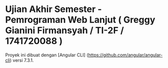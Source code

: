 # Ujian Akhir Semester - Pemrograman Web Lanjut ( Greggy Gianini Firmansyah / TI-2F / 1741720088 )

Proyek ini dibuat dengan [Angular CLI] (https://github.com/angular/angular-cli) versi 7.3.1.
